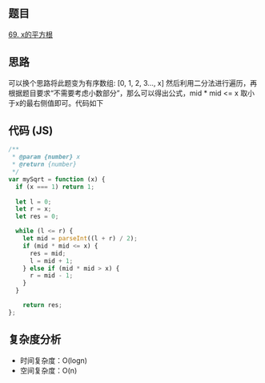 ## 题目
[69. x的平方根](https://leetcode-cn.com/problems/sqrtx/)

## 思路

可以换个思路将此题变为有序数组: [0, 1, 2, 3..., x] 然后利用二分法进行遍历，再根据题目要求“不需要考虑小数部分”，那么可以得出公式，mid * mid <= x 取小于x的最右侧值即可。代码如下

## 代码 (JS)

```JavaScript
/**
 * @param {number} x
 * @return {number}
 */
var mySqrt = function (x) {
  if (x === 1) return 1;
    
  let l = 0;
  let r = x;
  let res = 0;

  while (l <= r) {
    let mid = parseInt((l + r) / 2);
    if (mid * mid <= x) {
      res = mid;
      l = mid + 1;
    } else if (mid * mid > x) {
      r = mid - 1;
    }
  }

    return res;
};
```

## 复杂度分析
* 时间复杂度：O(logn)
* 空间复杂度：O(n) 